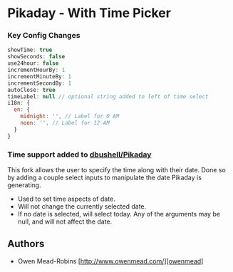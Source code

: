 Pikaday - With Time Picker
========

### Key Config Changes

```javascript
showTime: true
showSeconds: false
use24hour: false
incrementHourBy: 1
incrementMinuteBy: 1
incrementSecondBy: 1
autoClose: true
timeLabel: null // optional string added to left of time select
i18n: {
  en: {
    midnight: '', // Label for 0 AM
    noon: '', // Label for 12 AM
  }
}
```

### Time support added to [dbushell/Pikaday][david Pika]

This fork allows the user to specify the time along with their date. Done so by adding a couple select inputs to manipulate the date Pikaday is generating.
* Used to set time aspects of date.
* Will not change the currently selected date.
* If no date is selected, will select today. Any of the arguments may be null, and will not affect the date.


## Authors

* Owen Mead-Robins [http://www.owenmead.com/][owenmead]

[david Pika]:   https://github.com/dbushell/Pikaday                              "Pikaday"
[owenmead]:     http://owenmead.com/                                             "owenmead.com"
